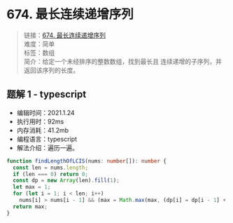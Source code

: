 # 674. 最长连续递增序列

> 链接：[674. 最长连续递增序列](https://leetcode-cn.com/problems/longest-continuous-increasing-subsequence/)  
> 难度：简单  
> 标签：数组  
> 简介：给定一个未经排序的整数数组，找到最长且 连续递增的子序列，并返回该序列的长度。

## 题解 1 - typescript

- 编辑时间：2021.1.24
- 执行用时：92ms
- 内存消耗：41.2mb
- 编程语言：typescript
- 解法介绍：遍历一遍。

```typescript
function findLengthOfLCIS(nums: number[]): number {
  const len = nums.length;
  if (len === 0) return 0;
  const dp = new Array(len).fill(1);
  let max = 1;
  for (let i = 1; i < len; i++)
    nums[i] > nums[i - 1] && (max = Math.max(max, (dp[i] = dp[i - 1] + 1)));
  return max;
}
```
